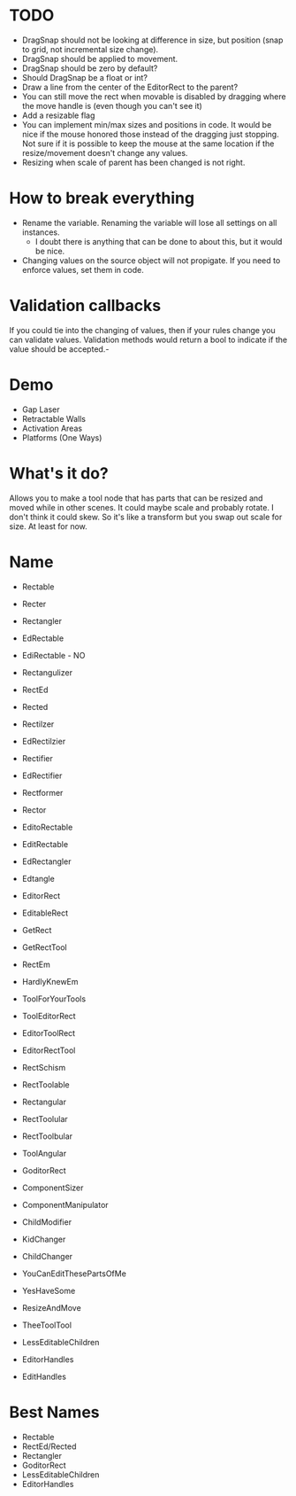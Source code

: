 # TODO
* DragSnap should not be looking at difference in size, but position (snap to grid, not incremental size change).
* DragSnap should be applied to movement.
* DragSnap should be zero by default?
* Should DragSnap be a float or int?
* Draw a line from the center of the EditorRect to the parent?
* You can still move the rect when movable is disabled by dragging where the move handle is (even though you can't see it)
* Add a resizable flag
* You can implement min/max sizes and positions in code.  It would be nice if the mouse honored those instead of the dragging just stopping.  Not sure if it is possible to keep the mouse at the same location if the resize/movement doesn't change any values.
* Resizing when scale of parent has been changed is not right.


# How to break everything
* Rename the variable.  Renaming the variable will lose all settings on all instances.
    * I doubt there is anything that can be done to about this, but it would be nice.
* Changing values on the source object will not propigate.  If you need to enforce values, set them in code.


# Validation callbacks
If you could tie into the changing of values, then if your rules change you can validate values.  Validation methods would return a bool to indicate if the value should be accepted.-

# Demo
* Gap Laser
* Retractable Walls
* Activation Areas
* Platforms (One Ways)


# What's it do?
Allows you to make a tool node that has parts that can be resized and moved while in other scenes.  It could maybe scale and probably rotate.  I don't think it could skew.  So it's like a transform but you swap out scale for size.  At least for now.


# Name
- Rectable
- Recter
- Rectangler
- EdRectable
- EdiRectable - NO
- Rectangulizer

- RectEd
- Rected

- Rectilzer
- EdRectilzier
- Rectifier
- EdRectifier


- Rectformer
- Rector


- EditoRectable
- EditRectable

- EdRectangler
- Edtangle


- EditorRect
- EditableRect
- GetRect
- GetRectTool
- RectEm
- HardlyKnewEm
- ToolForYourTools
- ToolEditorRect
- EditorToolRect
- EditorRectTool
- RectSchism
- RectToolable
- Rectangular
- RectToolular
- RectToolbular
- ToolAngular

- GoditorRect


- ComponentSizer
- ComponentManipulator
- ChildModifier
- KidChanger
- ChildChanger
- YouCanEditThesePartsOfMe
- YesHaveSome
- ResizeAndMove

- TheeToolTool
- LessEditableChildren

- EditorHandles
- EditHandles


# Best Names
- Rectable
- RectEd/Rected
- Rectangler
- GoditorRect
- LessEditableChildren
- EditorHandles
